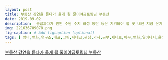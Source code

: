 ```yaml
---
layout: post
title: 부동산 강연을 듣다가 울게 될 줄이야금토림님 부동산 
date: 2019-09-02
description:  공급과다가 원인 수원 수지 화성 동탄 등은 지켜봐야 할 곳 내년 지금 온기가 드려는 움직임이 보이는 지역 금토림님 감성차트에서 6번으로 사라진 지역들 부동산 강연 들으면 
img: 221636789078.png
fig-caption: # Add figcaption (optional)
tags: [ 엄마,변화,연구소,대표,그림,재테크,관심,가지,공부,제대로,아무,변화,일어나지,올해,적극,관심,가지,재테크,부동산,관심,강의,누군가,생각,급증,고민,금토림,부산,강연,소식,서울,가지,부산,참여,강연,섭외,주시,긍정,마나,워킹맘,긍정,마나,네이버,블로그,아들,워킹맘,경제적자유,심플,육아,워킹맘,대표,긍정,마나,재미,놀이터,금토림,소개,주신,블로그,보고,강연,금토림,자유,혁명,여행,네이버,블로그,시간,자유,경제적자유,정서,자유,위해,매일,도전,혁명가,또한,자유,설계,자유,디자이너,이자,혁명,트레이너,희망,혁명,작가,강연,토요일,점심,출발,점심밥,거른,출발,덕분,지각,도착,마음,무려,강연,공지,열정,고수,부동산,분야,금토림,고수,수강생,불과,발짝,사람,여러분,라며,열정,강연,시작,제일,강의,부동산,강연,생각,지도,중간,눈물,부동산,부모님,거주,하락,예상,이사,설득,부모님,끝내,반대,금토림,듣기,마음,저희,부모님,생각,거기,금토림,강의,내내,진정,감동,눈물,강연,내용,예전,진행,청소,프로젝트,멤버,몰래,눈물,강연,서론,일단,후기,기록,내용,기억,다시,복습,위해,이웃,다른,금토림,다음,강연,보시,마음,정규,강의,약속,혹시,사진,공개,금토림,사진,연습,연습,하루,강연,위해,준비,주신,금토림,마인드,대해,아주,강조,강연,사람,목표,도전,계속,비결,재테크,경제,자유,추구,마인드,위해,행동,팔굽혀펴기,계단,희망이,감사,일기,마인드,부동산,단지,경제,자유,목표,거기,집중,순간,감정,자신,슬럼프,경제,자유,감성,자유,하나,과정,이론,마음,수각,예전,사람,얼마,관심,이제,사람,성과,위해,얼마나,고생,변화,금토림,닉네임,의미,금요일,오후,토요일,자신,모습,평상시,웃음,개월,부동산,흐름,신도시,분석,광역시,인천,수도권,분석,제대로,번만,지금,전혀,투자,순환,흐름,체크,리스트,부자,노트,기준,자신,데이터,나가야,자신,대화,목표,수립,반드시,종이,목표,보시,시간,공부,몰입,핸드폰,친구,담배,게임,등등,스스로,공부,강사,동료,바라지,오직,주기,하라,우리,아이,부의,가난,우리,고생,아파트,가격,영향,요소,아파트,가격,영향,유동성,문제,시중,수록,아파트,상승,재산,투자,시기,일치,내용,모든,재화,인플레이션,영향,아파트,생각,엑셀,차트,강의,설명,필기,생각,경험,주간,동향,흐름,정도,흐름,시계열,방법,매매,증감,전세,증감,매매,지수,전세,지수,매수,매도,세수,가지,매매,전세,증감,유나바머,롤모델,유나바머,심리,차트,해석,매매,상승,에너지,사용,전세,상승,에너지,충전,매도,매수,심리,차트,확인,방법,전세,수급,차트,지역,전세,가가,심리,회색,부분,여기,사진,이후,필기,사진,흐릿,노트,필기,내용,정리,전국,흐름,분석,가지,모두,주간,동향,수요,공급,지인,보충,서울,광역시,지방,소도시,전국,비교,매매,증감,전세,증감,해석,방법,동일,수도권,상승,예상,거래,증가,심리,움직임,시계열,하락,줄어듬,지도,모양,온기,보임,간혹,온기,공급,다가,원인,수원,수지,화성,내년,지금,온기,움직임,지역,금토림,감성,차트,지역,부동산,강연,사람,조금,관심,널리,널렸어,지역,지역,역량,강의,방법,금토림,사진,공개,지역,언급,비공개,렵니,매매,지수,전세,지수,특정,시기,절대값,표현,후반기,갈수록,승률,증가,심리,유동성,욕망,상승,조심,하라,매매,가속도,법칙,유나바머,평가,여부,가장,흐름,최소,과거,지역,분석,금토림,블로그,유나,차트,확신,근거,하나,데이타,분석,지역,계속,현장,가장,자금,미분,증감,예측,지인,통해,전국,계속,대전,세종,항상,주물,미분,심리,주물,거래,증감,서로,연동,예측,공급,물량,공급,세부,정보,진입,시점,찾기,전세,물건,예상,가능,머리,가슴,우리,부자,진짜,이유,가족,여유,그거,매도,매수,심리,주물,미분,거래,지수,매매,지수,차트,제일,먼저,필요,광역시,상승,도시,싸이클,유나,매도,매수,심리,그래프,수록,시장,교차,부동산,활황,매도,매수,심리,확인,방법,부동산,리브,사이트,거래,주물,매매,전세,심리,미분,거래량,의미,증가,감지,공급,심리,미분,확인,하라,거래,확인,방법,한국,감정,자유,혁명,명함,자유,혁명,선언,후기,오늘,오전,마음,처음,다시,부동산,소스,스스로,분석,지역,흐름,능력,강의,후기,쓰기,금토림,긍정,마나,준비,주신,블로그,사람,시너지,멀리,응원,모습,금토림,사람,관계,오늘이,후기,작성,금토림,블로그,댓글,과제,지역,흐름,절로,경지,도달,당신,감성,자유,응원 ]
---
```

[부동산 강연을 듣다가 울게 될 줄이야금토림님 부동산 ](https://blog.naver.com/hoho_samjang?Redirect=Log&logNo=221636789078)